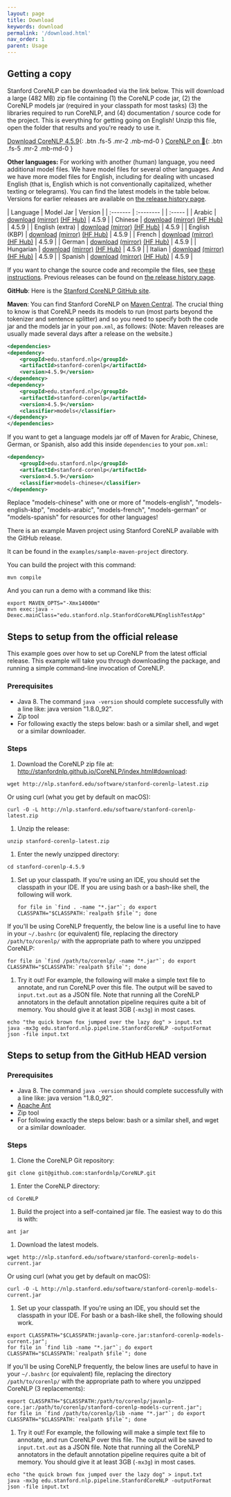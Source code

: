 ```yaml
---
layout: page
title: Download
keywords: download
permalink: '/download.html'
nav_order: 1
parent: Usage
---
```


## Getting a copy

Stanford CoreNLP can be downloaded via the link below. This will download a large (482 MB) zip file containing (1) the CoreNLP code jar, (2) the CoreNLP models jar (required in your classpath for most tasks) (3) the libraries required to run CoreNLP, and (4) documentation / source code for the project. This is everything for getting going on English!  Unzip this file, open the folder that results and you're ready to use it.

[<i class="fab fa-java"></i> Download CoreNLP 4.5.9](https://nlp.stanford.edu/software/stanford-corenlp-4.5.9.zip){: .btn .fs-5 .mr-2 .mb-md-0 }
[CoreNLP on 🤗](https://huggingface.co/stanfordnlp/CoreNLP/tree/main){: .btn .fs-5 .mr-2 .mb-md-0 }

**Other languages:** For working with another (human) language, you need additional model files. We have model files for several other languages. And we have more
model files for English, including for dealing with uncased English (that is, English which is not conventionally capitalized, whether texting or telegrams).
You can find the latest models in the table below.  Versions for earlier releases are available on [the release history page](history.html).

| Language | Model Jar | Version |
| :------- | :-------- | | :----- |
| Arabic | [download](https://search.maven.org/remotecontent?filepath=edu/stanford/nlp/stanford-corenlp/4.5.9/stanford-corenlp-4.5.9-models-arabic.jar) [(mirror)](https://nlp.stanford.edu/software/stanford-corenlp-4.5.9-models-arabic.jar) [(HF Hub)](https://huggingface.co/stanfordnlp/corenlp-arabic/tree/v4.5.9) | 4.5.9 |
| Chinese | [download](https://search.maven.org/remotecontent?filepath=edu/stanford/nlp/stanford-corenlp/4.5.9/stanford-corenlp-4.5.9-models-chinese.jar) [(mirror)](https://nlp.stanford.edu/software/stanford-corenlp-4.5.9-models-chinese.jar) [(HF Hub)](https://huggingface.co/stanfordnlp/corenlp-chinese/tree/v4.5.9) | 4.5.9 |
| English (extra) | [download](https://search.maven.org/remotecontent?filepath=edu/stanford/nlp/stanford-corenlp/4.5.9/stanford-corenlp-4.5.9-models-english.jar) [(mirror)](https://nlp.stanford.edu/software/stanford-corenlp-4.5.9-models-english.jar) [(HF Hub)](https://huggingface.co/stanfordnlp/corenlp-english-extra/tree/v4.5.9) | 4.5.9 |
| English (KBP) | [download](https://search.maven.org/remotecontent?filepath=edu/stanford/nlp/stanford-corenlp/4.5.9/stanford-corenlp-4.5.9-models-english-kbp.jar) [(mirror)](https://nlp.stanford.edu/software/stanford-corenlp-4.5.9-models-english-kbp.jar) [(HF Hub)](https://huggingface.co/stanfordnlp/corenlp-english-kbp/tree/v4.5.9) | 4.5.9 |
| French | [download](https://search.maven.org/remotecontent?filepath=edu/stanford/nlp/stanford-corenlp/4.5.9/stanford-corenlp-4.5.9-models-french.jar) [(mirror)](https://nlp.stanford.edu/software/stanford-corenlp-4.5.9-models-french.jar) [(HF Hub)](https://huggingface.co/stanfordnlp/corenlp-french/tree/v4.5.9) | 4.5.9 |
| German | [download](https://search.maven.org/remotecontent?filepath=edu/stanford/nlp/stanford-corenlp/4.5.9/stanford-corenlp-4.5.9-models-german.jar) [(mirror)](https://nlp.stanford.edu/software/stanford-corenlp-4.5.9-models-german.jar) [(HF Hub)](https://huggingface.co/stanfordnlp/corenlp-german/tree/v4.5.9) | 4.5.9 |
| Hungarian | [download](https://search.maven.org/remotecontent?filepath=edu/stanford/nlp/stanford-corenlp/4.5.9/stanford-corenlp-4.5.9-models-hungarian.jar) [(mirror)](https://nlp.stanford.edu/software/stanford-corenlp-4.5.9-models-hungarian.jar) [(HF Hub)](https://huggingface.co/stanfordnlp/corenlp-hungarian/tree/v4.5.9) | 4.5.9 |
| Italian | [download](https://search.maven.org/remotecontent?filepath=edu/stanford/nlp/stanford-corenlp/4.5.9/stanford-corenlp-4.5.9-models-italian.jar) [(mirror)](https://nlp.stanford.edu/software/stanford-corenlp-4.5.9-models-italian.jar) [(HF Hub)](https://huggingface.co/stanfordnlp/corenlp-italian/tree/v4.5.9) | 4.5.9 |
| Spanish | [download](https://search.maven.org/remotecontent?filepath=edu/stanford/nlp/stanford-corenlp/4.5.9/stanford-corenlp-4.5.9-models-spanish.jar) [(mirror)](https://nlp.stanford.edu/software/stanford-corenlp-4.5.9-models-spanish.jar) [(HF Hub)](https://huggingface.co/stanfordnlp/corenlp-spanish/tree/v4.5.9) | 4.5.9 |


If you want to change the source code and recompile the files, see [these instructions](files/basic-compiling.txt).
Previous releases can be found on [the release history page](history.html).


**GitHub**: Here is the [Stanford CoreNLP GitHub site](https://github.com/stanfordnlp/CoreNLP).

**Maven**: You can find Stanford CoreNLP on
[Maven Central](http://search.maven.org/#browse%7C11864822). The
crucial thing to know is that CoreNLP needs its models to run (most
parts beyond the tokenizer and sentence splitter) and so you need to specify both the code jar and the models jar in your `pom.xml`, as follows:
(Note: Maven releases are usually made several days after a release on the website.)

``` xml
<dependencies>
<dependency>
    <groupId>edu.stanford.nlp</groupId>
    <artifactId>stanford-corenlp</artifactId>
    <version>4.5.9</version>
</dependency>
<dependency>
    <groupId>edu.stanford.nlp</groupId>
    <artifactId>stanford-corenlp</artifactId>
    <version>4.5.9</version>
    <classifier>models</classifier>
</dependency>
</dependencies>
```

If you want to get a language models jar off of Maven for Arabic,
Chinese, German, or Spanish, also add this inside `dependencies` to your `pom.xml`:

``` xml
<dependency>
    <groupId>edu.stanford.nlp</groupId>
    <artifactId>stanford-corenlp</artifactId>
    <version>4.5.9</version>
    <classifier>models-chinese</classifier>
</dependency>
```

Replace "models-chinese" with one or more of "models-english", "models-english-kbp", "models-arabic", "models-french", "models-german" or "models-spanish" for resources for other languages!

There is an example Maven project using Stanford CoreNLP available with the GitHub release.

It can be found in the `examples/sample-maven-project` directory.

You can build the project with this command:

```
mvn compile
```

And you can run a demo with a command like this:

```
export MAVEN_OPTS="-Xmx14000m"
mvn exec:java -Dexec.mainClass="edu.stanford.nlp.StanfordCoreNLPEnglishTestApp"
```


## Steps to setup from the official release

This example goes over how to set up CoreNLP from the latest official release. This example will take you through downloading the package, and running a simple command-line invocation of CoreNLP.

### Prerequisites

* Java 8. The command `java -version` should complete successfully with a line like: java version "1.8.0_92".
* Zip tool
* For following exactly the steps below: bash or a similar shell, and
  wget or a similar downloader.

### Steps

1. Download the CoreNLP zip file at: http://stanfordnlp.github.io/CoreNLP/index.html#download:
```
wget http://nlp.stanford.edu/software/stanford-corenlp-latest.zip
```
Or using curl (what you get by default on macOS):
```
curl -O -L http://nlp.stanford.edu/software/stanford-corenlp-latest.zip
```
1. Unzip the release:
```
unzip stanford-corenlp-latest.zip
```
1. Enter the newly unzipped directory:
```
cd stanford-corenlp-4.5.9
```
1. Set up your classpath. If you're using an IDE, you should set the
   classpath in your IDE. If you are using bash or a bash-like shell,
   the following will work.
   ```
   for file in `find . -name "*.jar"`; do export
   CLASSPATH="$CLASSPATH:`realpath $file`"; done
   ```
If you'll be using CoreNLP frequently, the below line is a useful line to have in your `~/.bashrc` (or equivalent) file, replacing the directory `/path/to/corenlp/` with the appropriate path to where you unzipped CoreNLP:
```
for file in `find /path/to/corenlp/ -name "*.jar"`; do export
CLASSPATH="$CLASSPATH:`realpath $file`"; done
```
1. Try it out! For example, the following will make a simple text file
to annotate, and run CoreNLP over this file. The output will be saved
to `input.txt.out` as a JSON file. Note that running all the CoreNLP
annotators in the default annotation pipeline requires quite a bit of memory. You should give it at least 3GB (`-mx3g`) in most cases.
```
echo "the quick brown fox jumped over the lazy dog" > input.txt
java -mx3g edu.stanford.nlp.pipeline.StanfordCoreNLP -outputFormat json -file input.txt
```

## Steps to setup from the GitHub HEAD version

### Prerequisites

* Java 8. The command `java -version` should complete successfully with a line like: java version "1.8.0_92".
* [Apache Ant](http://ant.apache.org/)
* Zip tool
* For following exactly the steps below: bash or a similar shell, and
  wget or a similar downloader.

### Steps

1. Clone the CoreNLP Git repository:
```
git clone git@github.com:stanfordnlp/CoreNLP.git
```
1. Enter the CoreNLP directory:
```
cd CoreNLP
```
1. Build the project into a self-contained jar file. The easiest way to do this is with:
```
ant jar
```
1. Download the latest models.
```
wget http://nlp.stanford.edu/software/stanford-corenlp-models-current.jar
```
Or using curl (what you get by default on macOS):
```
curl -O -L http://nlp.stanford.edu/software/stanford-corenlp-models-current.jar
```
1. Set up your classpath. If you're using an IDE, you should set the
   classpath in your IDE. For bash or a bash-like shell, the following
   should work.
```
export CLASSPATH="$CLASSPATH:javanlp-core.jar:stanford-corenlp-models-current.jar";
for file in `find lib -name "*.jar"`; do export CLASSPATH="$CLASSPATH:`realpath $file`"; done
```
If you'll be using CoreNLP frequently, the below lines are useful to have in your `~/.bashrc` (or equivalent) file, replacing the directory `/path/to/corenlp/` with the appropriate path to where you unzipped CoreNLP (3 replacements):
```
export CLASSPATH="$CLASSPATH:/path/to/corenlp/javanlp-core.jar:/path/to/corenlp/stanford-corenlp-models-current.jar";
for file in `find /path/to/corenlp/lib -name "*.jar"`; do export CLASSPATH="$CLASSPATH:`realpath $file`"; done
```
1. Try it out! For example, the following will make a simple text file to annotate, and run CoreNLP over this file. The output will be saved to `input.txt.out` as a JSON file. Note that running all the CoreNLP
annotators in the default annotation pipeline requires quite a bit of memory. You should give it at least 3GB (`-mx3g`) in most cases.
```
echo "the quick brown fox jumped over the lazy dog" > input.txt
java -mx3g edu.stanford.nlp.pipeline.StanfordCoreNLP -outputFormat json -file input.txt
```

